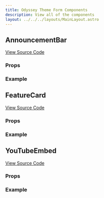 ```yaml
---
title: Odyssey Theme Form Components
description: View all of the components
layout: ../../../layouts/MainLayout.astro
---
```


## AnnouncementBar

[View Source Code]()

### Props

### Example

## FeatureCard

[View Source Code]()

### Props

### Example

## YouTubeEmbed

[View Source Code]()

### Props

### Example